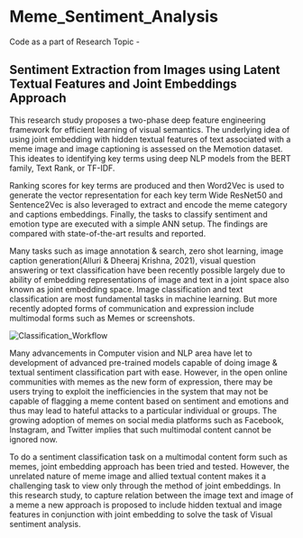 # Meme_Sentiment_Analysis

Code as a part of Research Topic - 
##  Sentiment Extraction from Images using Latent Textual Features and Joint Embeddings Approach

This research study proposes a two-phase deep feature engineering framework for efficient learning of visual semantics. The underlying idea of using joint embedding with hidden textual features of text associated with a meme image and image captioning is assessed on the Memotion dataset. This ideates to identifying key terms using deep NLP models from the BERT family, Text Rank, or TF-IDF. 

Ranking scores for key terms are produced and then Word2Vec is used to generate the vector representation for each key term Wide ResNet50 and Sentence2Vec is also leveraged to extract and encode the meme category and captions embeddings. Finally, the tasks to classify sentiment and emotion type are executed with a simple ANN setup. The findings are compared with state-of-the-art results and reported.

Many tasks such as image annotation & search, zero shot learning, image caption generation(Alluri & Dheeraj Krishna, 2021), visual question answering or text classification have been recently possible largely due to ability of embedding representations of image and text in a joint space also known as joint embedding space. Image classification and text classification are most fundamental tasks in machine learning. But more recently adopted forms of communication and expression include multimodal forms such as Memes or screenshots. 

![Classification_Workflow](https://user-images.githubusercontent.com/5952578/187350484-fc4c1284-23d8-45c7-a7f1-7bf9a541fb10.PNG)

Many advancements in Computer vision and NLP area have let to development of advanced pre-trained models capable of doing image & textual sentiment classification part with ease. However, in the open online communities with memes as the new form of expression, there may be users trying to exploit the inefficiencies in the system that may not be capable of flagging a meme content based on sentiment and emotions and thus may lead to hateful attacks to a particular individual or groups. The growing adoption of memes on social media platforms such as Facebook, Instagram, and Twitter implies that such multimodal content cannot be ignored now.

To do a sentiment classification task on a multimodal content form such as memes, joint embedding approach has been tried and tested. However, the unrelated nature of meme image and allied textual content makes it a challenging task to view only through the method of joint embeddings. In this research study, to capture relation between the image text and image of a meme a new approach is proposed to include hidden textual and image features in conjunction with joint embedding to solve the task of Visual sentiment analysis.


